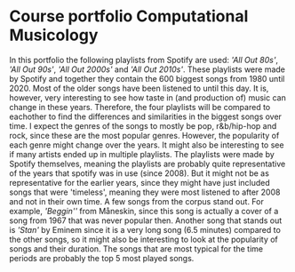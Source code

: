 # Course portfolio Computational Musicology

In this portfolio the following playlists from Spotify are used: *'All Out 80s'*, *'All Out 90s'*, *'All Out 2000s'* and *'All Out 2010s'*. These playlists were made by Spotify and together they contain the 600 biggest songs from 1980 until 2020. Most of the older songs have been listened to until this day. It is, however, very interesting to see how taste in (and production of) music can change in these years. Therefore, the four playlists will be compared to eachother to find the differences and similarities in the biggest songs over time. 
I expect the genres of the songs to mostly be pop, r&b/hip-hop and rock, since these are the most popular genres. However, the popularity of each genre might change over the years. It might also be interesting to see if many artists ended up in multiple playlists. The playlists were made by Spotify themselves, meaning the playlists are probably quite representative of the years that spotify was in use (since 2008). But it might not be as representative for the earlier years, since they might have just included songs that were 'timeless', meaning they were most listened to after 2008 and not in their own time. A few songs from the corpus stand out. For example, *'Beggin''* from Måneskin, since this song is actually a cover of a song from 1967 that was never popular then. Another song that stands out is *'Stan'* by Eminem since it is a very long song (6.5 minutes) compared to the other songs, so it might also be interesting to look at the popularity of songs and their duration. The songs that are most typical for the time periods are probably the top 5 most played songs.
